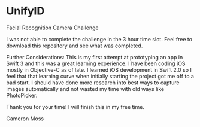 # UnifyID
Facial Recognition Camera Challenge

I was not able to complete the challenge in the 3 hour time slot.
Feel free to download this repository and see what was completed.

Further Considerations:
This is my first attempt at prototyping an app in Swift 3 and this was a great learning experience.
I have been coding iOS mostly in Objective-C as of late. I learned iOS development in Swift 2.0 so I feel that that learning curve when initially starting the project got me off to a bad start.
I should have done more research into best ways to capture images automatically and not wasted my time with old ways like PhotoPicker.

Thank you for your time!
I will finish this in my free time.

Cameron Moss

